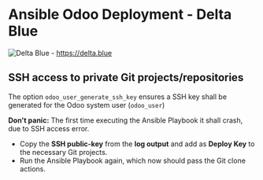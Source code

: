 # Ansible Odoo Deployment - Delta Blue

![Delta Blue](https://deltablue.cloud/img/logo.deltablue-cloud.color.svg) - https://delta.blue

## SSH access to private Git projects/repositories

The option `odoo_user_generate_ssh_key` ensures a SSH key shall be generated for the Odoo system user (`odoo_user`)

**Don't panic:** The first time executing the Ansible Playbook it shall crash, due to SSH access error.

- Copy the **SSH public-key** from the **log output** and add as **Deploy Key** to the necessary Git projects.
- Run the Ansible Playbook again, which now should pass the Git clone actions.
